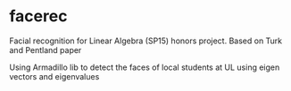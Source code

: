 # facerec
Facial recognition for Linear Algebra (SP15) honors project.  Based on Turk and Pentland paper

Using Armadillo lib to detect the faces of local students at UL using eigen vectors and eigenvalues
